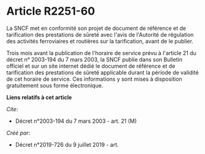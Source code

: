 # Article R2251-60

La SNCF met en conformité son projet de document de référence et de tarification des prestations de sûreté avec l'avis de
l'Autorité de régulation des activités ferroviaires et routières sur la tarification, avant de le publier.

Trois mois avant la publication de l'horaire de service prévu à l'article 21 du décret n° 2003-194 du 7 mars 2003, la SNCF
publie dans son Bulletin officiel et sur un site internet dédié le document de référence et de tarification des prestations
de sûreté applicable durant la période de validité de cet horaire de service. Ces informations y sont mises à disposition
gratuitement sous forme électronique.

**Liens relatifs à cet article**

_Cite_:

  - Décret n°2003-194 du 7 mars 2003 - art. 21 (M)

_Créé par_:

  - Décret n°2019-726 du 9 juillet 2019 - art.

